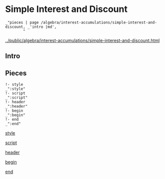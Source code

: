 # Simple Interest and Discount

    _"pieces | page /algebra/interest-accumulations/simple-interest-and-discount, _'intro |md',
            "

[../public/algebra/interest-accumulations/simple-interest-and-discount.html](# "save:")


## Intro

## Pieces

    !- style
    _":style"
    !- script
    _":script"
    !- header
    _":header"
    !- begin
    _":begin"
    !- end
    _":end"

[style]() 

[script]()

[header]()

[begin]()

[end]()

